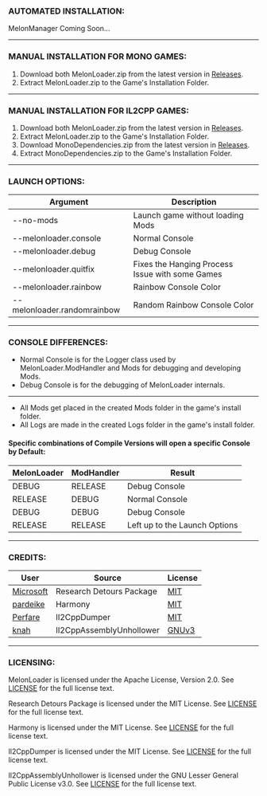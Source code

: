 ### AUTOMATED INSTALLATION:
MelonManager Coming Soon...

---
	
### MANUAL INSTALLATION FOR MONO GAMES:

1.  Download both MelonLoader.zip from the latest version in [Releases](https://github.com/HerpDerpinstine/MelonLoader/releases).
2.  Extract MelonLoader.zip to the Game's Installation Folder.

---

### MANUAL INSTALLATION FOR IL2CPP GAMES:

1.  Download both MelonLoader.zip from the latest version in [Releases](https://github.com/HerpDerpinstine/MelonLoader/releases).
2.  Extract MelonLoader.zip to the Game's Installation Folder.
3.  Download MonoDependencies.zip from the latest version in [Releases](https://github.com/HerpDerpinstine/MelonLoader/releases).
4.  Extract MonoDependencies.zip to the Game's Installation Folder.

---

### LAUNCH OPTIONS:

| Argument              | Description                              |
| --------------------- | ---------------------------------------- |
| --no-mods             | Launch game without loading Mods         |
| --melonloader.console | Normal Console                           |
| --melonloader.debug   | Debug Console                            |
| --melonloader.quitfix   | Fixes the Hanging Process Issue with some Games |
| --melonloader.rainbow | Rainbow Console Color                |
| --melonloader.randomrainbow | Random Rainbow Console Color |

---

### CONSOLE DIFFERENCES:

- Normal Console is for the Logger class used by MelonLoader.ModHandler and Mods for debugging and developing Mods.
- Debug Console is for the debugging of MelonLoader internals.

---

- All Mods get placed in the created Mods folder in the game's install folder.
- All Logs are made in the created Logs folder in the game's install folder.

#### Specific combinations of Compile Versions will open a specific Console by Default:

| MelonLoader | ModHandler | Result                        |
| ----------- | ---------- | ----------------------------- |
| DEBUG       | RELEASE    | Debug Console                 |
| RELEASE     | DEBUG      | Normal Console                |
| DEBUG       | DEBUG      | Debug Console                 |
| RELEASE     | RELEASE    | Left up to the Launch Options |

---

### CREDITS:

| User | Source | License |
| ----------- | ---------- | ---------- |
| [Microsoft](https://github.com/microsoft) | Research Detours Package | [MIT](https://github.com/microsoft/Detours/blob/master/LICENSE.md) |
| [pardeike](https://github.com/pardeike) | Harmony | [MIT](https://github.com/HerpDerpinstine/MelonLoader/blob/master/MelonLoader.ModHandler/Harmony/LICENSE) |
| [Perfare](https://github.com/Perfare) | Il2CppDumper | [MIT](https://github.com/Perfare/Il2CppDumper/blob/master/LICENSE) |
| [knah](https://github.com/knah) | Il2CppAssemblyUnhollower | [GNUv3](https://github.com/knah/Il2CppAssemblyUnhollower/blob/master/LICENSE) |

---

### LICENSING:

MelonLoader is licensed under the Apache License, Version 2.0. See [LICENSE](https://github.com/HerpDerpinstine/MelonLoader/blob/master/LICENSE) for the full license text.

Research Detours Package is licensed under the MIT License. See [LICENSE](https://github.com/microsoft/Detours/blob/master/LICENSE.md) for the full license text.

Harmony is licensed under the MIT License. See [LICENSE](https://github.com/HerpDerpinstine/MelonLoader/blob/master/MelonLoader.ModHandler/Harmony/LICENSE) for the full license text.

Il2CppDumper is licensed under the MIT License. See [LICENSE](https://github.com/Perfare/Il2CppDumper/blob/master/LICENSE) for the full license text.

Il2CppAssemblyUnhollower is licensed under the GNU Lesser General Public License v3.0. See [LICENSE](https://github.com/knah/Il2CppAssemblyUnhollower/blob/master/LICENSE) for the full license text.